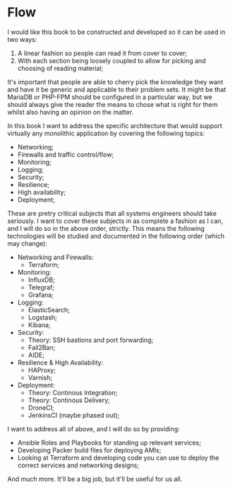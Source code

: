 # Flow
I would like this book to be constructed and developed so it can be used in two ways:

1. A linear fashion so people can read it from cover to cover;
2. With each section being loosely coupled to allow for picking and choosing of reading material;

It's important that people are able to cherry pick the knowledge they want and have it be generic and applicable to their problem sets. It might be that MariaDB or PHP-FPM should be configured in a particular way, but we should always give the reader the means to chose what is right for them whilst also having an opinion on the matter.

In this book I want to address the specific architecture that would support virtually any monolithic application by covering the following topics:

- Networking;
- Firewalls and traffic control/flow;
- Monitoring;
- Logging;
- Security;
- Resilience;
- High availability;
- Deployment;

These are pretry critical subjects that all systems engineers should take seriously. I want to cover these subjects in as complete a fashion as I can, and I will do so in the above order, strictly. This means the following technologies will be studied and documented in the following order (which may change):

- Networking and Firewalls:
    + Terraform;
- Monitoring:
    + InfluxDB;
    + Telegraf;
    + Grafana;
- Logging:
    + ElasticSearch;
    + Logstash;
    + Kibana;
- Security:
    + Theory: SSH bastions and port forwarding;
    + Fail2Ban;
    + AIDE;
- Resilience & High Availability:
    + HAProxy;
    + Varnish;
- Deployment:
    + Theory: Continous Integration;
    + Theory: Continous Delivery;
    + DroneCI;
    + JenkinsCI (maybe phased out);

I want to address all of above, and I will do so by providing:

- Ansible Roles and Playbooks for standing up relevant services;
- Developing Packer build files for deploying AMIs;
- Looking at Terraform and developing code you can use to deploy the correct services and networking designs;

And much more. It'll be a big job, but it'll be useful for us all.